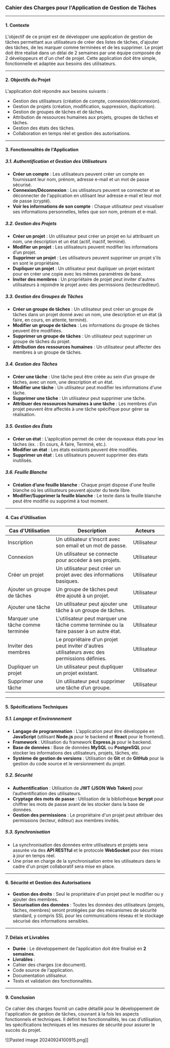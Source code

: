 ### Cahier des Charges pour l'Application de Gestion de Tâches  
  
---  
  
#### **1. Contexte**  
L'objectif de ce projet est de développer une application de gestion de tâches permettant aux utilisateurs de créer des listes de tâches, d'ajouter des tâches, de les marquer comme terminées et de les supprimer. Le projet doit être réalisé dans un délai de 2 semaines par une équipe composée de 2 développeurs et d'un chef de projet. Cette application doit être simple, fonctionnelle et adaptée aux besoins des utilisateurs.  
  
---  
  
#### **2. Objectifs du Projet**  
L'application doit répondre aux besoins suivants :  
- Gestion des utilisateurs (création de compte, connexion/déconnexion).  
- Gestion de projets (création, modification, suppression, duplication).  
- Gestion de groupes de tâches et de tâches.  
- Attribution de ressources humaines aux projets, groupes de tâches et tâches.  
- Gestion des états des tâches.  
- Collaboration en temps réel et gestion des autorisations.  
  
---  
  
#### **3. Fonctionnalités de l'Application**  
  
##### **3.1. Authentification et Gestion des Utilisateurs**  
- **Créer un compte** : Les utilisateurs peuvent créer un compte en fournissant leur nom, prénom, adresse e-mail et un mot de passe sécurisé.  
- **Connexion/Déconnexion** : Les utilisateurs peuvent se connecter et se déconnecter de l'application en utilisant leur adresse e-mail et leur mot de passe (crypté).  
- **Voir les informations de son compte** : Chaque utilisateur peut visualiser ses informations personnelles, telles que son nom, prénom et e-mail.  
  
##### **3.2. Gestion des Projets**  
- **Créer un projet** : Un utilisateur peut créer un projet en lui attribuant un nom, une description et un état (actif, inactif, terminé).  
- **Modifier un projet** : Les utilisateurs peuvent modifier les informations d’un projet.  
- **Supprimer un projet** : Les utilisateurs peuvent supprimer un projet s'ils en sont le propriétaire.  
- **Dupliquer un projet** : Un utilisateur peut dupliquer un projet existant pour en créer une copie avec les mêmes paramètres de base.  
- **Inviter des membres** : Un propriétaire de projet peut inviter d'autres utilisateurs à rejoindre le projet avec des permissions (lecteur/éditeur).  
  
##### **3.3. Gestion des Groupes de Tâches**  
- **Créer un groupe de tâches** : Un utilisateur peut créer un groupe de tâches dans un projet donné avec un nom, une description et un état (à faire, en cours, en attente, terminé).  
- **Modifier un groupe de tâches** : Les informations du groupe de tâches peuvent être modifiées.  
- **Supprimer un groupe de tâches** : Un utilisateur peut supprimer un groupe de tâches du projet.  
- **Attribution des ressources humaines** : Un utilisateur peut affecter des membres à un groupe de tâches.  
  
##### **3.4. Gestion des Tâches**  
- **Créer une tâche** : Une tâche peut être créée au sein d’un groupe de tâches, avec un nom, une description et un état.  
- **Modifier une tâche** : Un utilisateur peut modifier les informations d'une tâche.  
- **Supprimer une tâche** : Un utilisateur peut supprimer une tâche.  
- **Attribuer des ressources humaines à une tâche** : Les membres d’un projet peuvent être affectés à une tâche spécifique pour gérer sa réalisation.  
  
##### **3.5. Gestion des États**  
- **Créer un état** : L’application permet de créer de nouveaux états pour les tâches (ex. : En cours, À faire, Terminé, etc.).  
- **Modifier un état** : Les états existants peuvent être modifiés.  
- **Supprimer un état** : Les utilisateurs peuvent supprimer des états inutilisés.  
  
##### **3.6. Feuille Blanche**  
- **Création d’une feuille blanche** : Chaque projet dispose d'une feuille blanche où les utilisateurs peuvent ajouter du texte libre.  
- **Modifier/Supprimer la feuille blanche** : Le texte dans la feuille blanche peut être modifié ou supprimé à tout moment.  
  
---  
  
#### **4. Cas d'Utilisation**  
| Cas d'Utilisation                | Description                                                                                   | Acteurs     |     |
| -------------------------------- | --------------------------------------------------------------------------------------------- | ----------- | --- |
| Inscription                      | Un utilisateur s'inscrit avec son email et un mot de passe.                                   | Utilisateur |     |
| Connexion                        | Un utilisateur se connecte pour accéder à ses projets.                                        | Utilisateur |     |
| Créer un projet                  | Un utilisateur peut créer un projet avec des informations basiques.                           | Utilisateur |     |
| Ajouter un groupe de tâches      | Un groupe de tâches peut être ajouté à un projet.                                             | Utilisateur |     |
| Ajouter une tâche                | Un utilisateur peut ajouter une tâche à un groupe de tâches.                                  | Utilisateur |     |
| Marquer une tâche comme terminée | L'utilisateur peut marquer une tâche comme terminée ou la faire passer à un autre état.       | Utilisateur |     |
| Inviter des membres              | Le propriétaire d'un projet peut inviter d'autres utilisateurs avec des permissions définies. | Utilisateur |     |
| Dupliquer un projet              | Un utilisateur peut dupliquer un projet existant.                                             | Utilisateur |     |
| Supprimer une tâche              | Un utilisateur peut supprimer une tâche d’un groupe.                                          | Utilisateur |     |
  
---  
  
#### **5. Spécifications Techniques**  
  
##### **5.1. Langage et Environnement**  
- **Langage de programmation** : L’application peut être développée en **JavaScript** (utilisant **Node.js** pour le backend et **React** pour le frontend).  
- **Framework** : Utilisation du framework **Express.js** pour le backend.  
- **Base de données** : Base de données **MySQL** ou **PostgreSQL** pour stocker les informations des utilisateurs, projets, tâches, etc.  
- **Système de gestion de versions** : Utilisation de **Git** et de **GitHub** pour la gestion du code source et le versionnement du projet.  
  
##### **5.2. Sécurité**  
- **Authentification** : Utilisation de **JWT (JSON Web Token)** pour l’authentification des utilisateurs.  
- **Cryptage des mots de passe** : Utilisation de la bibliothèque **bcrypt** pour chiffrer les mots de passe avant de les stocker dans la base de données.  
- **Gestion des permissions** : Le propriétaire d'un projet peut attribuer des permissions (lecteur, éditeur) aux membres invités.  
  
##### **5.3. Synchronisation**  
- La synchronisation des données entre utilisateurs et projets sera assurée via des **API RESTful** et le protocole **WebSocket** pour des mises à jour en temps réel.  
- Une prise en charge de la synchronisation entre les utilisateurs dans le cadre d'un projet collaboratif sera mise en place.  
  
---  
  
#### **6. Sécurité et Gestion des Autorisations**  
- **Gestion des droits** : Seul le propriétaire d'un projet peut le modifier ou y ajouter des membres.  
- **Sécurisation des données** : Toutes les données des utilisateurs (projets, tâches, membres) seront protégées par des mécanismes de sécurité standard, y compris SSL pour les communications réseau et le stockage sécurisé des informations sensibles.  
  
---  
  
#### **7. Délais et Livrables**  
- **Durée** : Le développement de l’application doit être finalisé en **2 semaines**.  
- **Livrables** :  
- Cahier des charges (ce document).  
- Code source de l'application.  
- Documentation utilisateur.  
- Tests et validation des fonctionnalités.  
  
---  
  
#### **9. Conclusion**  
Ce cahier des charges fournit un cadre détaillé pour le développement de l'application de gestion de tâches, couvrant à la fois les aspects fonctionnels et techniques. Il définit les fonctionnalités, les cas d’utilisation, les spécifications techniques et les mesures de sécurité pour assurer le succès du projet.


![[Pasted image 20240924100915.png]]

